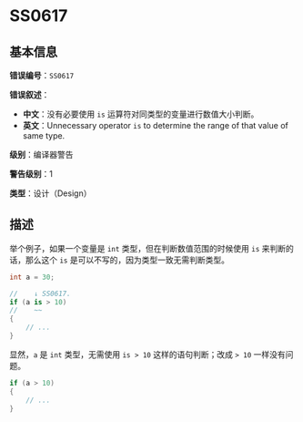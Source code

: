 ﻿# SS0617
## 基本信息

**错误编号**：`SS0617`

**错误叙述**：

* **中文**：没有必要使用 `is` 运算符对同类型的变量进行数值大小判断。
* **英文**：Unnecessary operator `is` to determine the range of that value of same type.

**级别**：编译器警告

**警告级别**：1

**类型**：设计（Design）

## 描述

举个例子，如果一个变量是 `int` 类型，但在判断数值范围的时候使用 `is` 来判断的话，那么这个 `is` 是可以不写的，因为类型一致无需判断类型。

```csharp
int a = 30;

//    ↓ SS0617.
if (a is > 10)
//    ~~
{
    // ...
}
```

显然，`a` 是 `int` 类型，无需使用 `is > 10` 这样的语句判断；改成 `> 10` 一样没有问题。

```csharp
if (a > 10)
{
    // ...
}
```